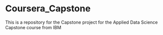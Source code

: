 # Coursera_Capstone
This is a repository for the Capstone project for the Applied Data Science Capstone course from IBM
